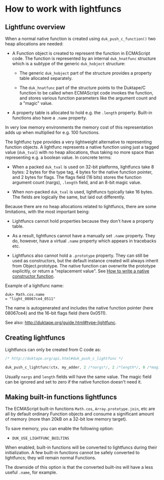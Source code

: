 # How to work with lightfuncs

## Lightfunc overview

When a normal native function is created using `duk_push_c_function()` two
heap allocations are needed:

* A Function object is created to represent the function in ECMAScript code.
  The function is represented by an internal `duk_hnatfunc` structure which
  is a subtype of the generic `duk_hobject` structure:

  - The generic `duk_hobject` part of the structure provides a property table
    allocated separately.

  - The `duk_hnatfunc` part of the structure points to the Duktape/C function
    to be called when ECMAScript code invokes the function, and stores various
    function parameters like the argument count and a "magic" value.

* A property table is allocated to hold e.g. the `.length` property.  Built-in
  functions also have a `.name` property.

In very low memory environments the memory cost of this representation adds up
when multiplied for e.g. 100 functions.

The lightfunc type provides a very lightweight alternative to representing
function objects.  A lightfunc represents a native function using just a
tagged value (`duk_tval`) with no heap allocations, thus taking no more space
than representing e.g. a boolean value.  In concrete terms:

* When a packed `duk_tval` is used on 32-bit platforms, lightfuncs take 8
  bytes: 2 bytes for the type tag, 4 bytes for the native function pointer,
  and 2 bytes for flags.  The flags field (16 bits) stores the function
  argument count (nargs), `.length` field, and an 8-bit magic value.

* When non-packed `duk_tval` is used, lightfuncs typically take 16 bytes.
  The fields are logically the same, but laid out differently.

Because there are no heap allocations related to lightfuncs, there are some
limitations, with the most important being:

* Lightfuncs cannot hold properties because they don't have a property table.

* As a result, lightfuncs cannot have a manually set `.name` property.
  They do, however, have a virtual `.name` property which appears in
  tracebacks etc.

* Lightfuncs also cannot hold a `.prototype` property.  They can still be
  used as constructors, but the default instance created will always inherit
  from Object.prototype.  The native function can overwrite the prototype
  explicitly, or return a "replacement value".  See
  [How to write a native constructor function](HowtoNativeConstructor.md).

Example of a lightfunc name:

```
duk> Math.cos.name
= "light_08067ce4_0511"
```

The name is autogenerated and includes the native function pointer (here
08067ce4) and the 16-bit flags field (here 0x0511).

See also: <http://duktape.org/guide.html#type-lightfunc>.

## Creating lightfuncs

Lightfuncs can only be created from C code as:

```c
/* http://duktape.org/api.html#duk_push_c_lightfunc */

duk_push_c_lightfunc(ctx, my_adder, 2 /*nargs*/, 2 /*length*/, 0 /*magic*/);
```

Usually `nargs` and `length` fields will have the same value.  The magic
field can be ignored and set to zero if the native function doesn't need it.

## Making built-in functions lightfuncs

The ECMAScript built-in functions `Math.cos`, `Array.prototype.join`, etc
are all by default ordinary Function objects and consume a significant
amount of memory (more than 20kB on a 32-bit low memory target).

To save memory, you can enable the following option:

* `DUK_USE_LIGHTFUNC_BUILTINS`

When enabled, built-in functions will be converted to lightfuncs during
their initialization.  A few built-in functions cannot be safely converted
to lightfuncs; they will remain normal Functions.

The downside of this option is that the converted built-ins will have a less
useful `.name`, for example.
